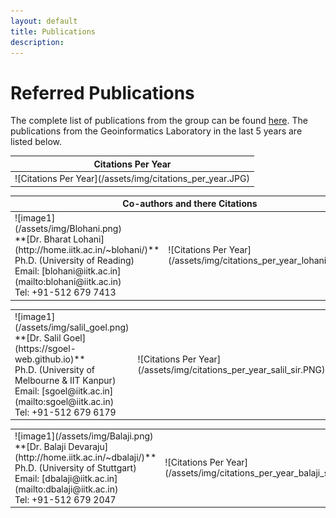 ```yaml
---
layout: default
title: Publications
description:
---
```


# Referred Publications

The complete list of publications from the group can be found [here](https://scholar.google.com/citations?hl=en&user=n1U-zvkAAAAJ). The publications from the Geoinformatics Laboratory in the last 5 years are listed below.

<table>
<colgroup>
<col width="100%" />
</colgroup>
<thead>
<tr class="header">
<th colspan="2">Citations Per Year</th>
</tr>
</thead>
<tbody>
<tr>
<td markdown="span">
![Citations Per Year](/assets/img/citations_per_year.JPG)<br>


</td>
</tr>
</tbody>
</table>


<table>
<colgroup>
<col width="50%" />
<col width="70%" />
</colgroup>
<thead>
<tr class="header">
<th colspan="2">Co-authors and there Citations</th>
</tr>
</thead>
<tbody>
<tr>
<td markdown="span">![image1](/assets/img/Blohani.png)<br>
**[Dr. Bharat Lohani](http://home.iitk.ac.in/~blohani/)**<br>
Ph.D. (University of Reading)<br>
Email: [blohani@iitk.ac.in](mailto:blohani@iitk.ac.in)<br>
Tel: +91-512 679 7413<br>


</td>
<td markdown="span">
![Citations Per Year](/assets/img/citations_per_year_lohani_sir.PNG)<br>


</td>
</tr>
</tbody>
</table>



<table>
<colgroup>
<col width="50%" />
<col width="70%" />
</colgroup>
<thead>

</thead>
<tbody>

<td markdown="span">
![image1](/assets/img/salil_goel.png)<br>
**[Dr. Salil Goel](https://sgoel-web.github.io)**<br>
Ph.D. (University of Melbourne & IIT Kanpur)<br>
Email: [sgoel@iitk.ac.in](mailto:sgoel@iitk.ac.in)<br>
Tel: +91-512 679 6179<br>


</td>
<td markdown="span">
![Citations Per Year](/assets/img/citations_per_year_salil_sir.PNG)<br>


</td>

</tbody>
</table>



<table>
<colgroup>
<col width="50%" />
<col width="70%" />
</colgroup>
<thead>

</thead>
<tbody>

<td markdown="span">![image1](/assets/img/Balaji.png)<br>
**[Dr. Balaji Devaraju](http://home.iitk.ac.in/~dbalaji/)**<br>
Ph.D. (University of Stuttgart)<br>
Email: [dbalaji@iitk.ac.in](mailto:dbalaji@iitk.ac.in)<br>
Tel: +91-512 679 2047<br>


</td>
<td markdown="span">
![Citations Per Year](/assets/img/citations_per_year_balaji_sir.PNG)<br>


</td>
</tr>
</tbody>
</table>




